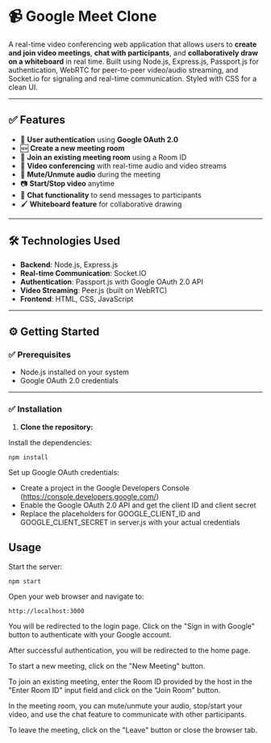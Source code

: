 # 📹 Google Meet Clone

A real-time video conferencing web application that allows users to **create and join video meetings**, **chat with participants**, and **collaboratively draw on a whiteboard** in real time. Built using Node.js, Express.js, Passport.js for authentication, WebRTC for peer-to-peer video/audio streaming, and Socket.io for signaling and real-time communication. Styled with CSS for a clean UI.

---

## ✅ Features
- 🔐 **User authentication** using **Google OAuth 2.0**
- 🆕 **Create a new meeting room**
- 🔗 **Join an existing meeting room** using a Room ID
- 🎥 **Video conferencing** with real-time audio and video streams
- 🎤 **Mute/Unmute audio** during the meeting
- 📷 **Start/Stop video** anytime
- 💬 **Chat functionality** to send messages to participants
- 🖌️ **Whiteboard feature** for collaborative drawing

---

## 🛠 Technologies Used
- **Backend**: Node.js, Express.js
- **Real-time Communication**: Socket.IO
- **Authentication**: Passport.js with Google OAuth 2.0 API
- **Video Streaming**: Peer.js (built on WebRTC)
- **Frontend**: HTML, CSS, JavaScript

---

## ⚙️ Getting Started

### ✅ Prerequisites
- Node.js installed on your system
- Google OAuth 2.0 credentials

---

### ✅ Installation

1. **Clone the repository:**
 
Install the dependencies:
```
npm install
```

Set up Google OAuth credentials:
- Create a project in the Google Developers Console (https://console.developers.google.com/)
- Enable the Google OAuth 2.0 API and get the client ID and client secret
- Replace the placeholders for GOOGLE_CLIENT_ID and GOOGLE_CLIENT_SECRET in server.js with your actual credentials

## Usage

Start the server:
```
npm start
```

Open your web browser and navigate to:
```
http://localhost:3000
```

You will be redirected to the login page. Click on the "Sign in with Google" button to authenticate with your Google account.

After successful authentication, you will be redirected to the home page.

To start a new meeting, click on the "New Meeting" button.

To join an existing meeting, enter the Room ID provided by the host in the "Enter Room ID" input field and click on the "Join Room" button.

In the meeting room, you can mute/unmute your audio, stop/start your video, and use the chat feature to communicate with other participants.

To leave the meeting, click on the "Leave" button or close the browser tab.

